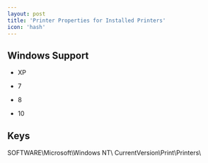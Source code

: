```yaml
---
layout: post
title: 'Printer Properties for Installed Printers'
icon: 'hash'
---
```


## Windows Support

- XP

- 7

- 8

- 10



## Keys

SOFTWARE\Microsoft\Windows NT\ CurrentVersion\Print\Printers\

